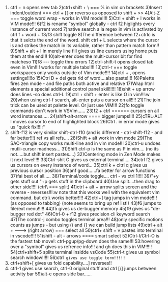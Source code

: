 1) ctrl + n opens new tab
2)ctrl+shift + \ === % in vim on brackets
3)Insert indent/outdent === ctrl + [[  or reverso as opposed to shift + >>
4)Alt-Z === toggle word wrap - works in VIM mode!!!!
5)Ctrl + shift + l works in VIM mode!!!
6)f2 is rename "symbol" globally - ctrl f2 higlights every instance of current word
7)native search a la regex in vim is activated by ctrl f + word + f3/f3 shift toggle
8)The difference between f2+ctrlc is that it selcts the end of the word.
shift ctrl + L selects where the cursor is
and strikes the match in its variable, rather than pattern match form!!
9)Shift + alt + I in merely line fill gives us line cursors
using home puts them at the end!!!
10)alt-enter does the multi-cursor bit for find matcheso
11)f8 --- toggle thru errors
12)ctrl-shift-t opens closed tab even in Vim!!!!
works for multiple tabs!!!!
13)ctrl-r === toggle workspaces
only works outside of Vim mode!!!!
14)ctrl + , opens settings!!!!o
15)Ctrl D + del gets rid of word....also paste!!!!
16)Palette fires zen mode - and file paths both active and relative
17)Wrap html elements a special additional control panel skill!!!!!
18)shit + up arrow does lines -so does ctrl-L
19)ctrl + shift + enter is like O in vim!!!:w
20)when using ctrl-f search, alt-enter puts a cursor on all!!!!
21)The join trick can be used at palette level.  Or just use VIM!!!
22)fo toggle commands don't work in VSVim......
23)f2 + ctrl ====== cursors on all word instances.....
24)shift-alt-arrow ==== bigger jumps!!!!
25)cTRL-ALT I moves cursor to end of highlighted block
26)Ctrl . in error mode gives us "quick fix!!!!:"
27) shift-f12 is very similar shift-ctrl-f10
(and is different - ctrl-shift-f12 - and far better!!!)
ref vs all refs....
28)Shift + alt work in vim mode
29)The SAC-triangle copy works multi-line and in vim mode!!!
30)ctrl-u undoes mutli-cursor madness...
31)Shift ctrl-p is the same as P in vim....
(no its not.....but shift insert pastes....)
32)Centering mode in Zen Mode makes it next level!!!!
33)Ctrl-shit C gives us external terminal....
34)ctrl f2 gives us cursors on every instance of word...
35)ctrl k + cltrl q gives us previous cursor position
36)anf good......fa better for arrow functions 
37)fai best of all.....
38)Terminal/code toggle.... ctrl - vs ctrl 1!!!!
39)"+y gets stuff out "+p gets stuff in the clipboard
40)Use split....then drag to other side!!!!
(ctrl\ === split)
41)ctrl + alt + arrow splits screen and the reverse - reverses!!!:w
note that this works well with the equivalent vim command.
but ctrl\ works better!!!!
42)ctrl+] tag jumps in vim mode!!!! (as opposed to tabbing)
(note seems to bring up ref list!)
43)f6 jumps to file/ext menu!!!!!
44)f5 gives us de-bugger memory
45)f9 gives us "de-bugger red dot"
46)Ctrl-0 + f12 gives precision cli keyword search
47)The control-j combo toggles terminal area!!!
48)only specific motions counts as jumps - but using () and {} we can build jump lists
49)ctrl + alt + ---> (right arrow) === select all
50)ctrl+ shift + v pastes into terminal in vscode!!!!
51)shift - alt - arrows ==== smart select
52)Ctrl-I/Ctrl-O is the fastest tab move!:
ctrl-pgup/pg-down does the same!!!
53:hovering over a "symbol" gives us refrence info!!!
and gh does this in VIM!!!!!
54)ctrl+shift+5 splits terminal insidde vsCode
55)ctrl-t gives us symbol search window!!!!!
56)ctrl` gives use toggle term!!!!!`
57) ctrl+shift+[ gives us fold capability....] reverses!!
58) ctrl-1 gives use search, ctrl-0 original stuff and ctrl [/] jumps between activity bar
59)alt-e opens side bar......
